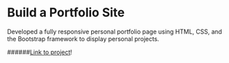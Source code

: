 # Build a Portfolio Site

Developed a fully responsive personal portfolio page using HTML, CSS, and the Bootstrap framework to display personal projects. 

######[Link to project](http://timmyhall.github.io/P1-frontend-nanodegree-build-a-portfolio-site/)!
